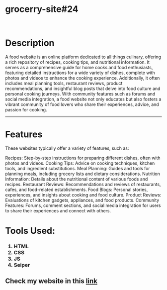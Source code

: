 # grocerry-site#24
<br>
<h1>Description</h1>
<p>A food website is an online platform dedicated to all things culinary, offering a rich repository of recipes, cooking tips, and nutritional information. It serves as a comprehensive guide for home cooks and food enthusiasts, featuring detailed instructions for a wide variety of dishes, complete with photos and videos to enhance the cooking experience. Additionally, it often includes meal planning tools, restaurant reviews, product recommendations, and insightful blog posts that delve into food culture and personal cooking journeys. With community features such as forums and social media integration, a food website not only educates but also fosters a vibrant community of food lovers who share their experiences, advice, and passion for cooking.
</p>
<hr>
<h1>Features</h1>
<p>These websites typically offer a variety of features, such as:

Recipes: Step-by-step instructions for preparing different dishes, often with photos and videos.
Cooking Tips: Advice on cooking techniques, kitchen tools, and ingredient substitutions.
Meal Planning: Guides and tools for planning meals, including grocery lists and dietary considerations.
Nutrition Information: Details about the nutritional content of various foods and recipes.
Restaurant Reviews: Recommendations and reviews of restaurants, cafes, and food-related establishments.
Food Blogs: Personal stories, experiences, and insights about cooking and food culture.
Product Reviews: Evaluations of kitchen gadgets, appliances, and food products.
Community Features: Forums, comment sections, and social media integration for users to share their experiences and connect with others.</p>

<h1>Tools Used:</h1>
<h3>
  <ol>
    <li>HTML</li>
    <li>CSS</li>
    <li>JS</li>
    <li>Seiper</li>
  </ol>
</h3>

<h2>Check my website in this <a href="https://technodeba.github.io/grocerry-site-24/" style="text-decoration:underline" > link</a></h2>

